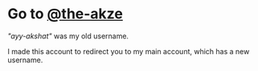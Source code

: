 # Go to [@the-akze](https://github.com/the-akze)

_"ayy-akshat"_ was my old username.

I made this account to redirect you to my main account, which has a new username.
